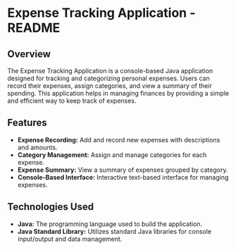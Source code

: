 # Expense Tracking Application - README

## Overview

The Expense Tracking Application is a console-based Java application designed for tracking and categorizing personal expenses. Users can record their expenses, assign categories, and view a summary of their spending. This application helps in managing finances by providing a simple and efficient way to keep track of expenses.

## Features

- **Expense Recording:** Add and record new expenses with descriptions and amounts.
- **Category Management:** Assign and manage categories for each expense.
- **Expense Summary:** View a summary of expenses grouped by category.
- **Console-Based Interface:** Interactive text-based interface for managing expenses.

## Technologies Used

- **Java:** The programming language used to build the application.
- **Java Standard Library:** Utilizes standard Java libraries for console input/output and data management.
